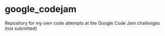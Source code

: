 google_codejam
==============

Repository for my own code attempts at the Google Code Jam challenges (not submitted)
